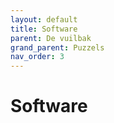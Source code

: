 ```yaml
---
layout: default
title: Software
parent: De vuilbak
grand_parent: Puzzels
nav_order: 3
---
```

# Software